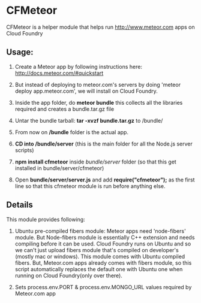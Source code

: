 CFMeteor
============

CFMeteor is a helper module that helps run http://www.meteor.com apps on Cloud Foundry


Usage:
------
1. Create a Meteor app by following instructions here: http://docs.meteor.com/#quickstart

2. But instead of deploying to meteor.com's servers by doing 'meteor deploy app.meteor.com', we will install on Cloud Foundry.

3. Inside the app folder, do **meteor bundle** this collects all the libraries required and creates a bundle.tar.gz file 

4. Untar the bundle tarball: **tar -xvzf bundle.tar.gz** to <app>/bundle/ 

5. From now on **<app>/bundle** folder is the actual app.

6. **CD into <app>/bundle/server** (this is the main folder for all the Node.js server scripts)

7. **npm install cfmeteor** inside *bundle/server* folder (so that this get installed in bundle/server/cfmeteor)

8. Open **bundle/server/server.js** and add **require("cfmeteor");** as the first line so that this cfmeteor module is run before anything else. 

Details
-----
This module provides following:

1. Ubuntu pre-compiled fibers module:
Meteor apps need 'node-fibers' module. But Node-fibers module is essentially C++ extension and needs compiling before it can be used. Cloud Foundry runs on Ubuntu and so we can't just upload fibers module that's compiled on developer's (mostly mac or windows). This module comes with Ubuntu compiled fibers.
But, Meteor.com apps already comes with fibers module, so this script automatically replaces the default one with Ubuntu one when running on Cloud Foundry(only over there).

2. Sets process.env.PORT & process.env.MONGO_URL values required by Meteor.com app


